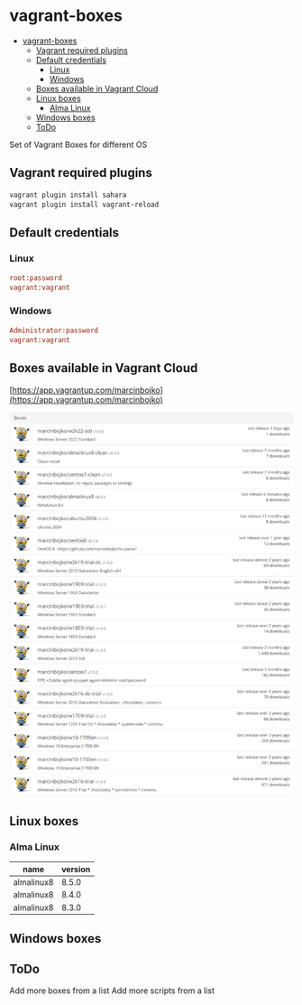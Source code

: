# vagrant-boxes
<!-- TOC -->

- [vagrant-boxes](#vagrant-boxes)
  - [Vagrant required plugins](#vagrant-required-plugins)
  - [Default credentials](#default-credentials)
    - [Linux](#linux)
    - [Windows](#windows)
  - [Boxes available in Vagrant Cloud](#boxes-available-in-vagrant-cloud)
  - [Linux boxes](#linux-boxes)
    - [Alma Linux](#alma-linux)
  - [Windows boxes](#windows-boxes)
  - [ToDo](#todo)

<!-- /TOC -->

Set of Vagrant Boxes for different OS

## Vagrant required plugins

```bash
vagrant plugin install sahara
vagrant plugin install vagrant-reload
```

## Default credentials

### Linux

```ini
root:password
vagrant:vagrant
```

### Windows

```ini
Administrator:password
vagrant:vagrant
```

## Boxes available in Vagrant Cloud

[https://app.vagrantup.com/marcinbojko](https://app.vagrantup.com/marcinbojko)

![alt](./images/image_01.png)

## Linux boxes

### Alma Linux

|name|version|
|----|-------|
|almalinux8|8.5.0|
|almalinux8|8.4.0|
|almalinux8|8.3.0|

## Windows boxes

## ToDo

Add more boxes from a list
Add more scripts from a list
